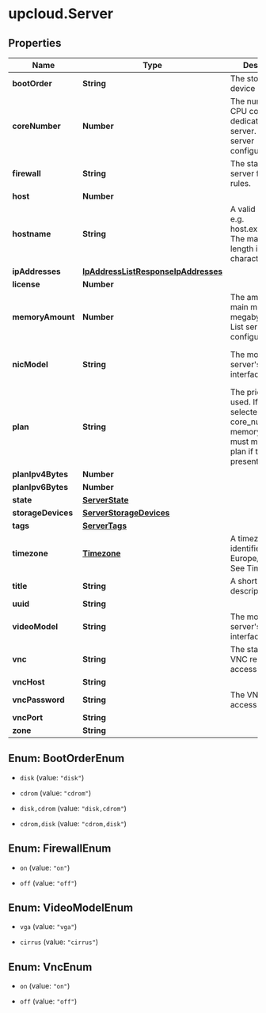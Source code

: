 # upcloud.Server

## Properties
Name | Type | Description | Notes
------------ | ------------- | ------------- | -------------
**bootOrder** | **String** | The storage device boot order. | [optional] 
**coreNumber** | **Number** | The number of CPU cores dedicated to the server. See List server configurations. | [optional] 
**firewall** | **String** | The state of the server firewall rules. | [optional] [default to &#39;on&#39;]
**host** | **Number** |  | [optional] 
**hostname** | **String** | A valid hostname, e.g. host.example.com. The maximum length is 128 characters. | [optional] 
**ipAddresses** | [**IpAddressListResponseIpAddresses**](IpAddressListResponseIpAddresses.md) |  | [optional] 
**license** | **Number** |  | [optional] 
**memoryAmount** | **Number** | The amount of main memory in megabytes. See List server configurations. | [optional] 
**nicModel** | **String** | The model of the server&#39;s network interfaces. | [optional] [default to &#39;e1000&#39;]
**plan** | **String** | The pricing plan used. If a plan is selected, the core_number and  memory_amount must match the plan if they are present. | [optional] [default to &#39;custom&#39;]
**planIpv4Bytes** | **Number** |  | [optional] 
**planIpv6Bytes** | **Number** |  | [optional] 
**state** | [**ServerState**](ServerState.md) |  | [optional] 
**storageDevices** | [**ServerStorageDevices**](ServerStorageDevices.md) |  | [optional] 
**tags** | [**ServerTags**](ServerTags.md) |  | [optional] 
**timezone** | [**Timezone**](Timezone.md) | A timezone identifier, e.g. Europe/Helsinki. See Timezones. | [optional] 
**title** | **String** | A short description. | [optional] 
**uuid** | **String** |  | [optional] 
**videoModel** | **String** | The model of the server&#39;s video interface. | [optional] [default to &#39;vga&#39;]
**vnc** | **String** | The state of the VNC remote access service. | [optional] [default to &#39;off&#39;]
**vncHost** | **String** |  | [optional] 
**vncPassword** | **String** | The VNC remote access password. | [optional] 
**vncPort** | **String** |  | [optional] 
**zone** | **String** |  | [optional] 


<a name="BootOrderEnum"></a>
## Enum: BootOrderEnum


* `disk` (value: `"disk"`)

* `cdrom` (value: `"cdrom"`)

* `disk,cdrom` (value: `"disk,cdrom"`)

* `cdrom,disk` (value: `"cdrom,disk"`)




<a name="FirewallEnum"></a>
## Enum: FirewallEnum


* `on` (value: `"on"`)

* `off` (value: `"off"`)




<a name="VideoModelEnum"></a>
## Enum: VideoModelEnum


* `vga` (value: `"vga"`)

* `cirrus` (value: `"cirrus"`)




<a name="VncEnum"></a>
## Enum: VncEnum


* `on` (value: `"on"`)

* `off` (value: `"off"`)




